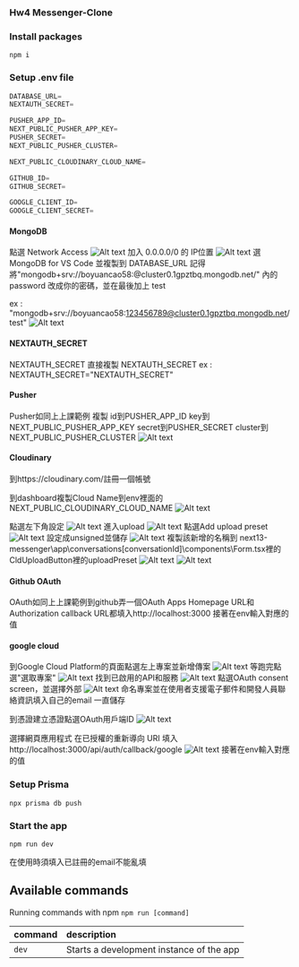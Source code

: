 ### Hw4 Messenger-Clone

### Install packages

```shell
npm i
```
### Setup .env file

```js
DATABASE_URL=
NEXTAUTH_SECRET=

PUSHER_APP_ID=
NEXT_PUBLIC_PUSHER_APP_KEY=
PUSHER_SECRET=
NEXT_PUBLIC_PUSHER_CLUSTER=

NEXT_PUBLIC_CLOUDINARY_CLOUD_NAME=

GITHUB_ID=
GITHUB_SECRET=

GOOGLE_CLIENT_ID=
GOOGLE_CLIENT_SECRET=
```

#### MongoDB
點選 Network Access
![Alt text](image-1.png)
加入 0.0.0.0/0 的 IP位置
![Alt text](image.png)
選 MongoDB for VS Code 並複製到 DATABASE_URL
記得將"mongodb+srv://boyuancao58:<password>@cluster0.1gpztbq.mongodb.net/" 內的 password 改成你的密碼，並在最後加上 test

ex : "mongodb+srv://boyuancao58:123456789@cluster0.1gpztbq.mongodb.net/test"
![Alt text](image-2.png)

#### NEXTAUTH_SECRET
NEXTAUTH_SECRET 直接複製 NEXTAUTH_SECRET
ex : NEXTAUTH_SECRET="NEXTAUTH_SECRET"

#### Pusher
Pusher如同上上課範例
複製
id到PUSHER_APP_ID
key到NEXT_PUBLIC_PUSHER_APP_KEY
secret到PUSHER_SECRET
cluster到NEXT_PUBLIC_PUSHER_CLUSTER
![Alt text](image-3.png)

#### Cloudinary
到https://cloudinary.com/註冊一個帳號

到dashboard複製Cloud Name到env裡面的NEXT_PUBLIC_CLOUDINARY_CLOUD_NAME
![Alt text](image-4.png)

點選左下角設定
![Alt text](image-5.png)
進入upload
![Alt text](image-6.png)
點選Add upload preset
![Alt text](image-7.png)
設定成unsigned並儲存
![Alt text](image-8.png)
複製該新增的名稱到 next13-messenger\app\conversations\[conversationId]\components\Form.tsx裡的CldUploadButton裡的uploadPreset
![Alt text](image-9.png)
![Alt text](image-10.png)

#### Github OAuth
OAuth如同上上課範例到github弄一個OAuth Apps
Homepage URL和Authorization callback URL都填入http://localhost:3000
接著在env輸入對應的值


#### google cloud
到Google Cloud Platform的頁面點選左上專案並新增傳案
![Alt text](image-11.png)
等跑完點選"選取專案"
![Alt text](image-12.png)
找到已啟用的API和服務
![Alt text](image-13.png)
點選OAuth consent screen，並選擇外部
![Alt text](image-14.png)
命名專案並在使用者支援電子郵件和開發人員聯絡資訊填入自己的email
一直儲存

到憑證建立憑證點選OAuth用戶端ID
![Alt text](image-15.png)

選擇網頁應用程式
在已授權的重新導向 URI
填入http://localhost:3000/api/auth/callback/google
![Alt text](image-16.png)
接著在env輸入對應的值


### Setup Prisma

```shell
npx prisma db push

```

### Start the app

```shell
npm run dev
```

在使用時須填入已註冊的email不能亂填

## Available commands

Running commands with npm `npm run [command]`

| command         | description                              |
| :-------------- | :--------------------------------------- |
| `dev`           | Starts a development instance of the app |
